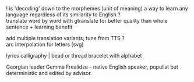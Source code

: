 
! is 'decoding' down to the morphemes (unit of meaning) a way to learn any language regardless of its similarity to English ?  
translate word by word with gtranslate for better quality than whole sentence + learning benefit  

add multiple translation variants; tune from TTS ?  
arc interpolation for letters (svg)  
  
lyrics calligraphy | bead or thread bracelet with alphabet  
  
Georgian leader Gemma Frealidze - native English speaker, populist but deterministic and edited by advisor.
